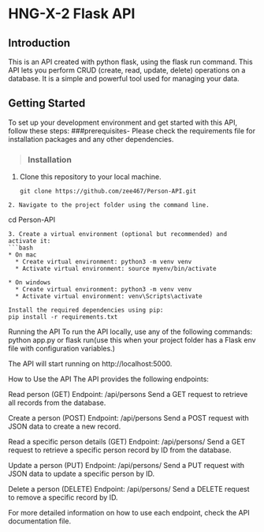 # HNG-X-2 Flask API

## Introduction
This is an API created with python flask, using the flask run command. This API lets you perform CRUD (create, read, update, delete) operations on a database. 
It is a simple and powerful tool used for managing your data.

## Getting Started
To set up your development environment and get started with this API, follow these steps:
 ###prerequisites-
 Please check the requirements file for installation packages and any other dependencies.

> ### Installation
1. Clone this repository to your local machine.
   ```
   git clone https://github.com/zee467/Person-API.git
  ```
2. Navigate to the project folder using the command line.
  ```
  cd Person-API
  ```
3. Create a virtual environment (optional but recommended) and activate it:
  ```bash
  * On mac
    * Create virtual environment: python3 -m venv venv
    * Activate virtual environment: source myenv/bin/activate
  
  * On windows
    * Create virtual environment: python3 -m venv venv
    * Activate virtual environment: venv\Scripts\activate
  
  Install the required dependencies using pip:
  pip install -r requirements.txt
  ```

Running the API
To run the API locally, use any of the following commands:
python app.py or flask run(use this when your project folder has a Flask env file with configuration variables.)

The API will start running on http://localhost:5000.

How to Use the API
The API provides the following endpoints:

Read person (GET)
Endpoint: /api/persons
Send a GET request to retrieve all records from the database.

Create a person (POST)
Endpoint: /api/persons
Send a POST request with JSON data to create a new record.

Read a specific person details (GET)
Endpoint: /api/persons/<id>
Send a GET request to retrieve a specific person record by ID from the database.

Update a person (PUT)
Endpoint: /api/persons/<id>
Send a PUT request with JSON data to update a specific person by ID.

Delete a person (DELETE)
Endpoint: /api/persons/<id>
Send a DELETE request to remove a specific record by ID.

For more detailed information on how to use each endpoint, check the API documentation file.


